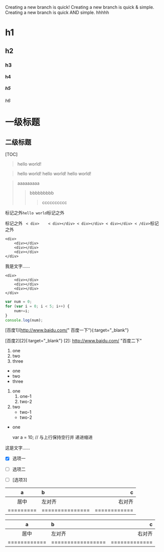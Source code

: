 Creating a new branch is quick!
Creating a new branch is quick & simple.
Creating a new branch is quick AND simple.
hhhhh
# h1
## h2
### h3
#### h4
##### h5
###### h6

一级标题
======================
二级标题
---------------------


[TOC]


> hello world!



> hello world!
> hello world!
> hello world!


> aaaaaaaaa
>> bbbbbbbbb
>>> cccccccccc




标记之外`hello world`标记之外



 标记之外 ` 
< div>   
    < div></div>
    < div></div>
    < div></div>
< /div>
`标记之外



```
<div>   
    <div></div>
    <div></div>
    <div></div>
</div>
```

我是文字……

    <div>   
        <div></div>
        <div></div>
        <div></div>
    </div>

```javascript
var num = 0;
for (var i = 0; i < 5; i++) {
    num+=i;
}
console.log(num);
```


[百度1](http://www.baidu.com/" 百度一下"){:target="_blank"}

[百度2][2]{:target="_blank"}
[2]: http://www.baidu.com/   "百度二下"






1. one
2. two
3. three


* one
* two
* three


1. one
    1. one-1
    2. two-2
2. two 
    * two-1
    * two-2

* one

    var a = 10;     // 与上行保持空行并 递进缩进


这是文字……

- [x] 选项一
- [ ] 选项二  
- [ ]  [选项3]


|    a    |       b       |      c     |
|:-------:|:------------- | ----------:|
|   居中  |     左对齐    |   右对齐   |
|=========|===============|============|


a  | b | c  
:-:|:- |-:
    居中    |     左对齐      |   右对齐    
============|=================|=============
























